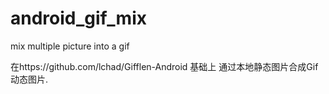 # android_gif_mix
mix multiple picture into a gif

在https://github.com/lchad/Gifflen-Android 基础上
通过本地静态图片合成Gif动态图片.
